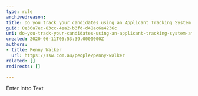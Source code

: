```yaml
---
type: rule
archivedreason: 
title: Do you track your candidates using an Applicant Tracking System (ATS)?
guid: 0e36a7ec-83cc-4ea2-b3fd-d48ac6a4236c
uri: do-you-track-your-candidates-using-an-applicant-tracking-system-ats
created: 2020-06-11T06:53:39.0000000Z
authors:
- title: Penny Walker
  url: https://ssw.com.au/people/penny-walker
related: []
redirects: []

---
```



Enter Intro Text
<br><excerpt class='endintro'></excerpt><br>




